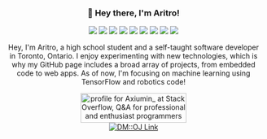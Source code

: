 <h3 align="center">👋 Hey there, I'm Aritro!</h3>

 <div align="center">
    <img src="https://img.shields.io/badge/Python-306998?&logo=Python&logoColor=FFD43B&style=for-the-badge" />
    <img src="https://img.shields.io/badge/C%2B%2B%0A-00599C?logo=c%2B%2B&style=for-the-badge" />
    <img src="https://img.shields.io/badge/C%23-650094?logo=C-Sharp&style=for-the-badge" />
    <img src="https://img.shields.io/badge/c-A8B9CC?&logo=c&logoColor=FFFFFF&style=for-the-badge" />
    <img src="https://img.shields.io/badge/HTML5-fff?logo=HTML5&style=for-the-badge" />
    <img src="https://img.shields.io/badge/Javascript-323330?logo=javascript&style=for-the-badge" />
    <img src="https://img.shields.io/badge/CSS-1572B6?logo=CSS3&style=for-the-badge" />
    <img src="https://img.shields.io/badge/react-00b5e7?&logo=react&logoColor=FFFFFF&style=for-the-badge" />
    <img src="https://img.shields.io/badge/Raspberry%20Pi-C51A4A?logo=Raspberry-Pi&style=for-the-badge" />
</div>



<p align="center">
Hey, I'm Aritro, a high school student and a self-taught software developer in Toronto, Ontario. I enjoy experimenting with new technologies, which is why my GitHub page includes a broad array of projects, from embedded code to web apps. As of now, I'm focusing on machine learning using TensorFlow and robotics code!
</p>

<p align="center">  
    <a align="center" href="https://stackoverflow.com/users/7363404/axiumin?tab=profile"><img src="https://stackoverflow.com/users/flair/7363404.png?theme=clean" width="208" height="58" alt="profile for Axiumin_ at Stack Overflow, Q&amp;A for professional and enthusiast programmers" title="profile for Axiumin_ at Stack Overflow, Q&amp;A for professional and enthusiast programmers"></a>
    <br/>
    <a href="https://dmoj.ca/user/axiumin"><img src="https://img.shields.io/badge/-DM::OJ-c9c900?style=flat-square" alt="DM::OJ Link" /> </a>
</p>
  
<p align="center">
    
</p>
